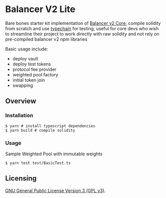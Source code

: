 # Balancer V2 Lite

Bare bones starter kit implementation of [Balancer v2 Core](https://github.com/balancer/balancer-v2-monorepo); compile solidity from scratch and use 
[typechain](https://www.npmjs.com/package/typechain) for testing; useful for core devs who wish to streamline their project to work directly with raw solidity and not 
rely on pre-compiled balancer v2 npm libraries

Basic usage include:
* deploy vault
* deploy test tokens
* protocol fee provider
* weighted pool factory
* initial token join
* swapping

## Overview

### Installation

```console
$ yarn # install typescript dependencies
$ yarn build # compile solidity
```

### Usage

Sample Weighted Pool with immutable weights

```
$ yarn test test/BasicTest.ts
```

## Licensing

[GNU General Public License Version 3 (GPL v3)](../../LICENSE).
